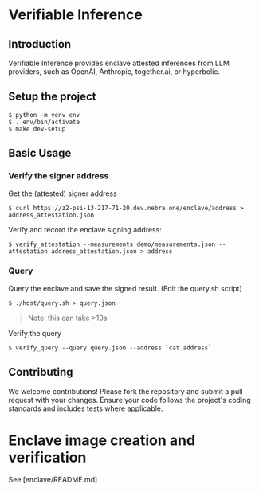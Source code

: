 # Verifiable Inference

## Introduction
Verifiable Inference provides enclave attested inferences from LLM providers, such as OpenAI, Anthropic, together.ai, or hyperbolic. 

## Setup the project

```
$ python -m venv env
$ . env/bin/activate
$ make dev-setup
```

## Basic Usage

### Verify the signer address
Get the (attested) signer address
```
$ curl https://z2-psi-13-217-71-20.dev.nebra.one/enclave/address > address_attestation.json
```

Verify and record the enclave signing address:
```
$ verify_attestation --measurements demo/measurements.json --attestation address_attestation.json > address
```

### Query
Query the enclave and save the signed result.  (Edit the query.sh script)
```
$ ./host/query.sh > query.json
```

> Note: this can take >10s

Verify the query
```
$ verify_query --query query.json --address `cat address`
```


## Contributing
We welcome contributions! Please fork the repository and submit a pull request with your changes. Ensure your code follows the project's coding standards and includes tests where applicable.

# Enclave image creation and verification

See [enclave/README.md]
